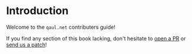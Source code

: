 # Introduction

Welcome to the `qaul.net` contributers guide!

If you find any section of this book lacking, don't hesitate to [open a PR] or [send us a patch]!

[open a PR]: /social/contributions.html#submitting-a-pr
[send us a patch]: /social/contributions.html#submitting-an-e-mail-patch